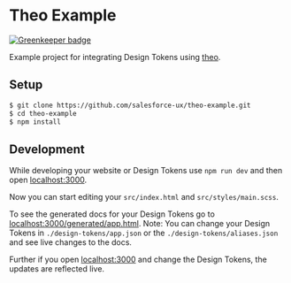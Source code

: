 # Theo Example

[![Greenkeeper badge](https://badges.greenkeeper.io/salesforce-ux/theo-example.svg)](https://greenkeeper.io/)

Example project for integrating Design Tokens using [theo](https://github.com/salesforce-ux/theo).

## Setup

```bash
$ git clone https://github.com/salesforce-ux/theo-example.git
$ cd theo-example
$ npm install
```

## Development

While developing your website or Design Tokens use `npm run dev`
and then open [localhost:3000](http://localhost:3000).

Now you can start editing your `src/index.html` and `src/styles/main.scss`.

To see the generated docs for your Design Tokens go to [localhost:3000/generated/app.html](http://localhost:3000/generated/app.html).
Note: You can change your Design Tokens in `./design-tokens/app.json` or
the `./design-tokens/aliases.json` and see live changes to the docs.

Further if you open [localhost:3000](http://localhost:3000) and change the Design Tokens,
the updates are reflected live.
